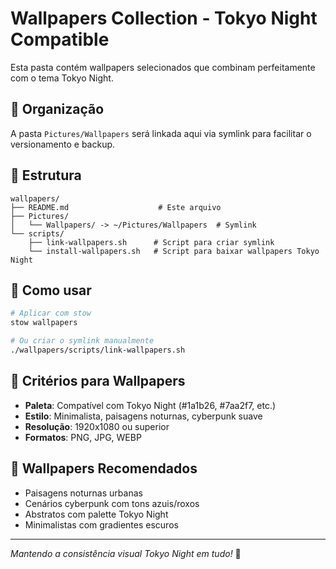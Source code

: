 # Wallpapers Collection - Tokyo Night Compatible

Esta pasta contém wallpapers selecionados que combinam perfeitamente com o tema Tokyo Night.

## 🎨 Organização

A pasta `Pictures/Wallpapers` será linkada aqui via symlink para facilitar o versionamento e backup.

## 📁 Estrutura

```text
wallpapers/
├── README.md                    # Este arquivo
├── Pictures/
│   └── Wallpapers/ -> ~/Pictures/Wallpapers  # Symlink
└── scripts/
    ├── link-wallpapers.sh      # Script para criar symlink
    └── install-wallpapers.sh   # Script para baixar wallpapers Tokyo Night
```

## 🚀 Como usar

```bash
# Aplicar com stow
stow wallpapers

# Ou criar o symlink manualmente
./wallpapers/scripts/link-wallpapers.sh
```

## 🌃 Critérios para Wallpapers

- **Paleta**: Compatível com Tokyo Night (#1a1b26, #7aa2f7, etc.)
- **Estilo**: Minimalista, paisagens noturnas, cyberpunk suave
- **Resolução**: 1920x1080 ou superior
- **Formatos**: PNG, JPG, WEBP

## 🎯 Wallpapers Recomendados

- Paisagens noturnas urbanas
- Cenários cyberpunk com tons azuis/roxos
- Abstratos com palette Tokyo Night
- Minimalistas com gradientes escuros

---

*Mantendo a consistência visual Tokyo Night em tudo!* 🌙

